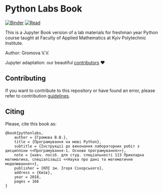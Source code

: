 # Python Labs Book

[![Binder](https://mybinder.org/badge_logo.svg)](https://mybinder.org/v2/gh/GasperPaul/python-labs-book/master)
[![Read](https://img.shields.io/badge/read-online-brightgreen)](https://gasperpaul.github.io/python-labs-book)

This is a Jupyter Book version of a lab materials for freshman year Python course taught at Faculty of Applied Mathematics at Kyiv Polytechnic Institute.

Author: Gromova V.V.

Jupyter adaptation: our beautiful [contributors](https://github.com/GasperPaul/python-labs-book/graphs/contributors) :heart:

## Contributing

If you want to contribute to this repository or have found an error, please refer to contribution [guidelines](https://github.com/GasperPaul/python-labs-book/tree/master/tools).

## Citing

Please, cite this book as: 

```
@book{pythonlabs,
    author = {Громова В.В.},
    title = {Програмування на мові Python},
    subtitle = {Інструкції до виконання лабораторних робіт з дисципліни <<Програмування-1. Основи програмування>>},
    note = {навч. посіб. для студ. спеціальності 113 Прикладна математика, спеціалізації <<Наука про дані та математичне моделювання>>},
    publisher = {КПІ ім. Ігоря Сікорського},
    address = {Київ},
    year = 2018,
    pages = 166
}
```
